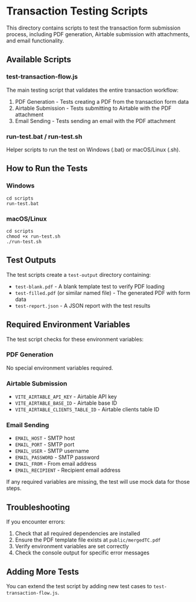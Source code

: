 # Transaction Testing Scripts

This directory contains scripts to test the transaction form submission process, including PDF generation, Airtable submission with attachments, and email functionality.

## Available Scripts

### test-transaction-flow.js

The main testing script that validates the entire transaction workflow:

1. PDF Generation - Tests creating a PDF from the transaction form data
2. Airtable Submission - Tests submitting to Airtable with the PDF attachment
3. Email Sending - Tests sending an email with the PDF attachment

### run-test.bat / run-test.sh

Helper scripts to run the test on Windows (.bat) or macOS/Linux (.sh).

## How to Run the Tests

### Windows

```
cd scripts
run-test.bat
```

### macOS/Linux

```
cd scripts
chmod +x run-test.sh
./run-test.sh
```

## Test Outputs

The test scripts create a `test-output` directory containing:

- `test-blank.pdf` - A blank template test to verify PDF loading
- `test-filled.pdf` (or similar named file) - The generated PDF with form data
- `test-report.json` - A JSON report with the test results

## Required Environment Variables

The test script checks for these environment variables:

### PDF Generation
No special environment variables required.

### Airtable Submission
- `VITE_AIRTABLE_API_KEY` - Airtable API key
- `VITE_AIRTABLE_BASE_ID` - Airtable base ID
- `VITE_AIRTABLE_CLIENTS_TABLE_ID` - Airtable clients table ID

### Email Sending
- `EMAIL_HOST` - SMTP host
- `EMAIL_PORT` - SMTP port
- `EMAIL_USER` - SMTP username
- `EMAIL_PASSWORD` - SMTP password
- `EMAIL_FROM` - From email address
- `EMAIL_RECIPIENT` - Recipient email address

If any required variables are missing, the test will use mock data for those steps.

## Troubleshooting

If you encounter errors:

1. Check that all required dependencies are installed
2. Ensure the PDF template file exists at `public/mergedTC.pdf`
3. Verify environment variables are set correctly
4. Check the console output for specific error messages

## Adding More Tests

You can extend the test script by adding new test cases to `test-transaction-flow.js`.
